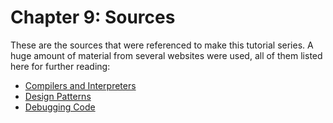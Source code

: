 # Chapter 9: Sources

These are the sources that were referenced to make this tutorial series. A huge amount of material from several websites were used, all of them listed here for further reading:


* [Compilers and Interpreters](https://www.youtube.com/watch?v=e4ax90XmUBc)
* [Design Patterns](https://refactoring.guru/design-patterns/catalog)
* [Debugging Code](https://www.youtube.com/watch?v=I1f45REi3k4)
